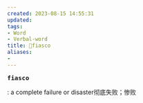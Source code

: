 ```yaml
---
created: 2023-08-15 14:55:31
updated: 
tags: 
- Word
- Verbal-word
title: 🚩fiasco
aliases:
- 
---
```


<pre><strong>fiasco</strong></pre>
: a complete failure or disaster彻底失败；惨败